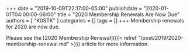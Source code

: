 +++
date = "2019-10-09T22:17:00-05:00"
publishdate = "2020-01-01T04:00:00-06:00"
title = "2020 Membership Renewals Are Now Due"
authors = [ "K0STK" ]
categories = []
tags = []
+++
Membership renewals for 2020 are now due.

Please see the
[2020 Membership Renewal]({{< relref "/post/2019/2020-membership-renewal.md" >}})
article for more information.
<!--more-->
